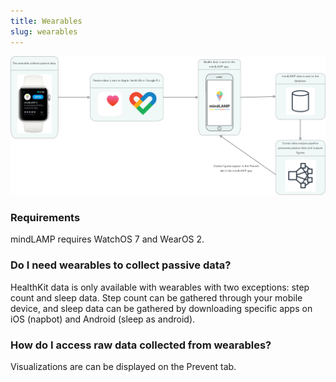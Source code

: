 ```yaml
---
title: Wearables
slug: wearables
---
```


![](assets/wearables.png)

### Requirements

mindLAMP requires WatchOS 7 and WearOS 2.

### Do I need wearables to collect passive data?

HealthKit data is only available with wearables with two exceptions: step count and sleep data. Step count can be gathered through your mobile device, and sleep data can be gathered by downloading specific apps on iOS (napbot) and Android (sleep as android). 

### How do I access raw data collected from wearables?

Visualizations are can be displayed on the Prevent tab.
